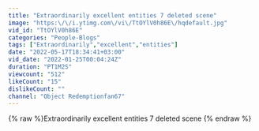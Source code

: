 ```yaml
---
title: "Extraordinarily excellent entities 7 deleted scene"
image: "https:\/\/i.ytimg.com\/vi\/TtOYlV0h86E\/hqdefault.jpg"
vid_id: "TtOYlV0h86E"
categories: "People-Blogs"
tags: ["Extraordinarily","excellent","entities"]
date: "2022-05-17T18:34:41+03:00"
vid_date: "2022-01-25T00:04:24Z"
duration: "PT1M2S"
viewcount: "512"
likeCount: "15"
dislikeCount: ""
channel: "Object Redemptionfan67"
---
```

{% raw %}Extraordinarily excellent entities 7 deleted scene {% endraw %}
